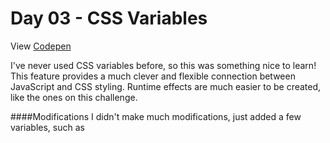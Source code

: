 # Day 03 - CSS Variables

View [Codepen]()

I've never used CSS variables before, so this was something nice to learn!
This feature provides a much clever and flexible connection between JavaScript and CSS styling.
Runtime effects are much easier to be created, like the ones on this challenge.

####Modifications
I didn't make much modifications, just added a few variables, such as
